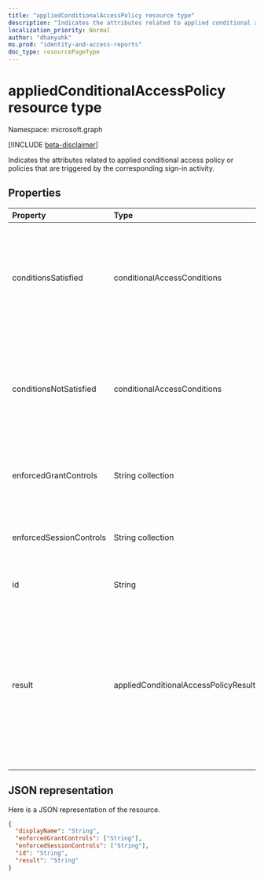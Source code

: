 ```yaml
---
title: "appliedConditionalAccessPolicy resource type"
description: "Indicates the attributes related to applied conditional access policy or policies that are triggered by the corresponding sign-in activity."
localization_priority: Normal
author: "dhanyahk"
ms.prod: "identity-and-access-reports"
doc_type: resourcePageType
---
```


# appliedConditionalAccessPolicy resource type

Namespace: microsoft.graph

[!INCLUDE [beta-disclaimer](../../includes/beta-disclaimer.md)]

Indicates the attributes related to applied conditional access policy or policies that are triggered by the corresponding sign-in activity.

## Properties

| Property   | Type	|Description|
|:---------------|:--------|:----------|
|conditionsSatisfied|conditionalAccessConditions|Refers to the conditional access policy conditions that are satisfied. Possible values are: `none`, `application`, `users`, `devicePlatform`, `location`, `clientType`, `signInRisk`, `userRisk`, `time`, `deviceState`, `client`.|
|conditionsNotSatisfied|conditionalAccessConditions|Refers to the conditional access policy conditions that are not satisfied. Possible values are: `none`, `application`, `users`, `devicePlatform`, `location`, `clientType`, `signInRisk`, `userRisk`, `time`, `deviceState`, `client`.|
|enforcedGrantControls|String collection|Refers to the grant controls enforced by the conditional access policy (example: “Require multi-factor authentication”).|
|enforcedSessionControls|String collection|Refers to the session controls enforced by the conditional access policy (example: “Require app enforced controls”).|
|id|String|Identifier of the conditional access policy.|
|result|appliedConditionalAccessPolicyResult| Indicates the result of the CA policy that was triggered. Possible values are: `success`, `failure`, `notApplied` (Policy isn't applied because policy conditions were not met),`notEnabled` (This is due to the policy in disabled state), `unknown`, `unknownFutureValue`, `reportOnlySuccess`, `reportOnlyFailure`, `reportOnlyNotApplied`, `reportOnlyInterrupted`|

## JSON representation

Here is a JSON representation of the resource.

<!-- {
  "blockType": "resource",
  "optionalProperties": [

  ],
  "@odata.type": "microsoft.graph.appliedConditionalAccessPolicy"
}-->

```json
{
  "displayName": "String",
  "enforcedGrantControls": ["String"],
  "enforcedSessionControls": ["String"],
  "id": "String",
  "result": "String"
}

```

<!-- uuid: 8fcb5dbc-d5aa-4681-8e31-b001d5168d79
2015-10-25 14:57:30 UTC -->
<!-- {
  "type": "#page.annotation",
  "description": "appliedConditionalAccessPolicy resource",
  "keywords": "",
  "section": "documentation",
  "tocPath": ""
}-->

